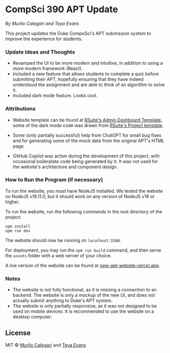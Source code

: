 # CompSci 390 APT Update
_By Murilo Calegari and Teya Evans_

This project updates the Duke CompsSci's APT submission system
to improve the experience for students.


### Update Ideas and Thoughts

* Revamped the UI to be more modern and intuitive,
in addition to using a more modern framework (React).
* Included a new feature that allows students to complete a quiz before submitting their APT, hopefully ensuring that they have indeed understood the assignment and are able to think of an algorithm to solve it.
* Included dark mode feature. Looks cool.


### Attributions

* Website template can be found at [RSuite's Admin Dashboard Template](https://github.com/rsuite/rsuite-admin-template), some of the dark mode code was drawn from [RSuite's Project template](https://github.com/rsuite/rsuite-project-template). 

* Some (only partially successful) help from ChatGPT for small bug fixes and for generating some of the mock data from the original APT's HTML page.
* GitHub Copilot was active during the development of this project, with occasional boilerplate code being generated by it. It was not used for the website's architecture and component design.


### How to Run the Program (if necessary)

To run the website, you must have NodeJS installed. We tested the website on NodeJS v18.11.0, but it should work on any version of NodeJS v18 or higher.

To run the website, run the following commands in the root directory of the project:

```
npm install
npm run dev
```

The website should now be running on `localhost:3100`.

For deployment, you may run the `npm run build` command, and then serve the `assets` folder with a web server of your choice.

A live version of the website can be found at [new-apt-website.vercel.app](https://new-apt-website.vercel.app).


### Notes

* The website is not fully functional, as it is missing a connection to an backend. The website is only a mockup of the new UI, and does not actually submit anything to Duke's APT system.
* The website is only partially responsive, as it was not designed to be used on mobile devices. It is recommended to use the website on a desktop computer.

## License

MIT © [Murilo Calegari](https://github.com/simonguo) and [Teya Evans](https://github.com/teyaevans)
